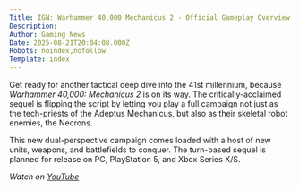 ```yaml
---
Title: IGN: Warhammer 40,000 Mechanicus 2 - Official Gameplay Overview Trailer
Description: 
Author: Gaming News
Date: 2025-08-21T20:04:08.000Z
Robots: noindex,nofollow
Template: index
---
```

<p>Get ready for another tactical deep dive into the 41st millennium, because <em>Warhammer 40,000: Mechanicus 2</em> is on its way. The critically-acclaimed sequel is flipping the script by letting you play a full campaign not just as the tech-priests of the Adeptus Mechanicus, but also as their skeletal robot enemies, the Necrons.</p>

<p>This new dual-perspective campaign comes loaded with a host of new units, weapons, and battlefields to conquer. The turn-based sequel is planned for release on PC, PlayStation 5, and Xbox Series X/S.</p>

<p><em>Watch on <a href="https://www.youtube.com/watch?v=7aZx3IGpLCU" rel="noopener noreferrer">YouTube</a></em></p>

